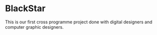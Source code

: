 # BlackStar

This is our first cross programme project done with digital designers and computer graphic designers.
